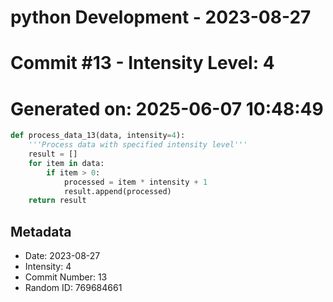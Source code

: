 ﻿# python Development - 2023-08-27
# Commit #13 - Intensity Level: 4
# Generated on: 2025-06-07 10:48:49
```python
def process_data_13(data, intensity=4):
    '''Process data with specified intensity level'''
    result = []
    for item in data:
        if item > 0:
            processed = item * intensity + 1
            result.append(processed)
    return result
```
## Metadata
- Date: 2023-08-27
- Intensity: 4
- Commit Number: 13
- Random ID: 769684661
